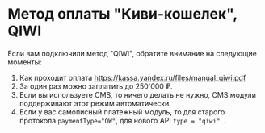 Метод оплаты "Киви-кошелек", QIWI
=================================

Если вам подключили метод "QIWI", обратите внимание на следующие моменты:

1. Как проходит оплата https://kassa.yandex.ru/files/manual_qiwi.pdf
2. За один раз можно заплатить до 250'000 ₽.
3. Если вы используете CMS, то ничего делать не нужно, CMS модули поддерживают этот режим автоматически.
4. Если у вас самописный платежный модуль, то для старого протокола `paymentType="QW"`, для нового API `type = "qiwi"
`.
